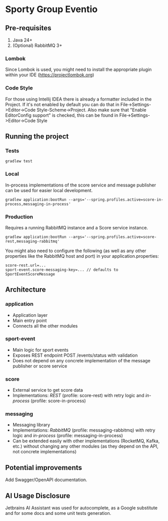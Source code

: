 # Sporty Group Eventio

## Pre-requisites

1. Java 24+
2. (Optional) RabbitMQ 3+

### Lombok

Since Lombok is used, you might need to install the appropriate plugin within your IDE (https://projectlombok.org)

### Code Style

For those using Intellij IDEA there is already a formatter included in the Project. If it's not enabled by default you
can do that in File->Settings->Editor->Code Style-Scheme->Project.
Also make sure that "Enable EditorConfig support" is checked, this can be found in File->Settings->Editor->Code Style

## Running the project

### Tests

```gradlew test```

### Local

In-process implementations of the score service and message publisher can be used for easier local development.

```gradlew application:bootRun --args='--spring.profiles.active=score-in-process,messaging-in-process'```

### Production

Requires a running RabbitMQ instance and a Score service instance.

```gradlew application:bootRun --args='--spring.profiles.active=score-rest,messaging-rabbitmq'```

You might also need to configure the following (as well as any other properties like the RabbitMQ host and port) in your
application.properties:

```
score-rest.url=...
sport-event.score-messaging-key=... // defaults to SportEventScoreMessage
```

## Architecture

### application

* Application layer
* Main entry point
* Connects all the other modules

### sport-event

* Main logic for sport events
* Exposes REST endpoint POST /events/status with validation
* Does not depend on any concrete implementation of the message publisher or score service

### score

* External service to get score data
* Implementations: *REST* (profile: score-rest) with retry logic and *in-process* (profile: score-in-process)

### messaging

* Messaging library
* Implementations: *RabbitMQ* (profile: messaging-rabbitmq) with retry logic and *in-process* (profile:
  messaging-in-process)
* Can be extended easily with other implementations (RocketMQ, Kafka, etc.) without changing any other modules (as they
  depend on the API, not concrete implementations)

## Potential improvements

Add Swagger/OpenAPI documentation.

## AI Usage Disclosure

Jetbrains AI Assistant was used for autocomplete, as a Google substitute and for some docs and some unit tests
generation.
